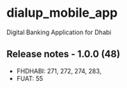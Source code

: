 # dialup_mobile_app

Digital Banking Application for Dhabi

## Release notes - 1.0.0 (48)

- FHDHABI: 271, 272, 274, 283,
- FUAT: 55
